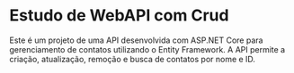 # Estudo de WebAPI com Crud
Este é um projeto de uma API desenvolvida com ASP.NET Core para gerenciamento de contatos utilizando o Entity Framework.
A API permite a criação, atualização, remoção e busca de contatos por nome e ID.
